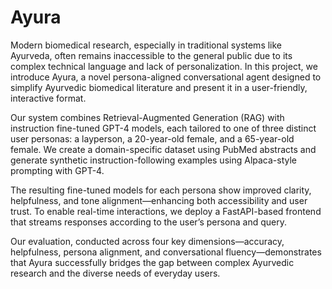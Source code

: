 # Ayura
Modern biomedical research, especially in traditional systems like Ayurveda, often remains inaccessible to the general public due to its complex technical language and lack of personalization. In this project, we introduce Ayura, a novel persona-aligned conversational agent designed to simplify Ayurvedic biomedical literature and present it in a user-friendly, interactive format.

Our system combines Retrieval-Augmented Generation (RAG) with instruction fine-tuned GPT-4 models, each tailored to one of three distinct user personas: a layperson, a 20-year-old female, and a 65-year-old female. We create a domain-specific dataset using PubMed abstracts and generate synthetic instruction-following examples using Alpaca-style prompting with GPT-4.

The resulting fine-tuned models for each persona show improved clarity, helpfulness, and tone alignment—enhancing both accessibility and user trust. To enable real-time interactions, we deploy a FastAPI-based frontend that streams responses according to the user’s persona and query.

Our evaluation, conducted across four key dimensions—accuracy, helpfulness, persona alignment, and conversational fluency—demonstrates that Ayura successfully bridges the gap between complex Ayurvedic research and the diverse needs of everyday users.
